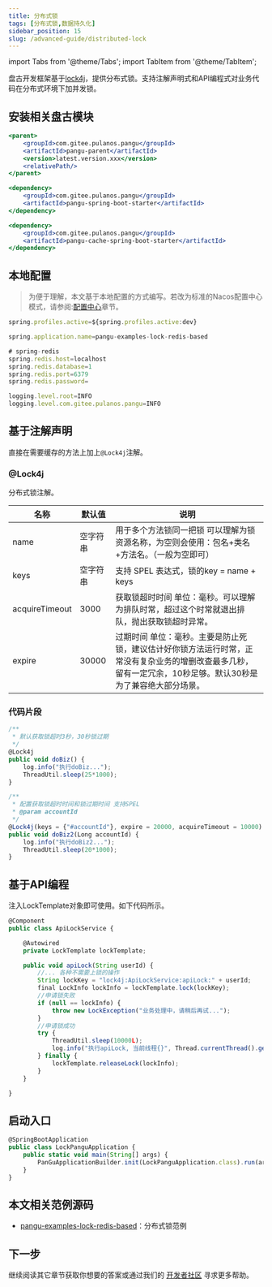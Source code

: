 ```yaml
---
title: 分布式锁
tags: [分布式锁,数据持久化]
sidebar_position: 15
slug: /advanced-guide/distributed-lock
---
```

<head>
  <title>盘古开发框架 | 分布式锁 | lock4j</title>
  <meta name="keywords" content="盘古开发框架 | 分布式锁 | lock4j" />
  <meta name="description" content="「盘古开发框架」是完全独立于 Spring Cloud 生态的一套轻量灵活、成熟可靠的工业级分布式微服务开发和治理框架（兼容垂直单体分层架构)。它基于 Apache-2.0 协议开源发布，且是免费的。我们希望不仅是开源的受益者，也能成为开源的贡献者，与开源社区一起「共建共享开源生态」。" />
</head>

import Tabs from '@theme/Tabs';
import TabItem from '@theme/TabItem';

盘古开发框架基于[lock4j](https://gitee.com/baomidou/lock4j)，提供分布式锁。支持注解声明式和API编程式对业务代码在分布式环境下加并发锁。

## 安装相关盘古模块

<Tabs>
<TabItem value="parent" label="盘古Parent">

```jsx
<parent>
	<groupId>com.gitee.pulanos.pangu</groupId>
	<artifactId>pangu-parent</artifactId>
	<version>latest.version.xxx</version>
	<relativePath/>
</parent>
```
</TabItem>
<TabItem value="dependency1" label="基础模块">

```jsx
<dependency>
    <groupId>com.gitee.pulanos.pangu</groupId>
    <artifactId>pangu-spring-boot-starter</artifactId>
</dependency>
```
</TabItem>
<TabItem value="dependency2" label="缓存模块">

```jsx
<dependency>
	<groupId>com.gitee.pulanos.pangu</groupId>
	<artifactId>pangu-cache-spring-boot-starter</artifactId>
</dependency>
```
</TabItem>
</Tabs>

## 本地配置

> 为便于理解，本文基于本地配置的方式编写。若改为标准的Nacos配置中心模式，请参阅:[配置中心](/docs/advanced-guide/nacos-config-center)章节。

<Tabs defaultValue="application-dev">
<TabItem value="application" label="application.properties">

```jsx
spring.profiles.active=${spring.profiles.active:dev}
```
</TabItem>
<TabItem value="application-dev" label="application-dev.properties">

```jsx
spring.application.name=pangu-examples-lock-redis-based

# spring-redis
spring.redis.host=localhost
spring.redis.database=1
spring.redis.port=6379
spring.redis.password=

logging.level.root=INFO
logging.level.com.gitee.pulanos.pangu=INFO
```
</TabItem>
</Tabs>

## 基于注解声明
直接在需要缓存的方法上加上`@Lock4j`注解。

### @Lock4j
分布式锁注解。

名称 | 默认值 | 说明
--- | --- | ---
name | 空字符串 | 用于多个方法锁同一把锁 可以理解为锁资源名称，为空则会使用：包名+类名+方法名。（一般为空即可）
keys | 空字符串 | 支持 SPEL 表达式，锁的key = name + keys
acquireTimeout | 3000 | 获取锁超时时间 单位：毫秒。可以理解为排队时常，超过这个时常就退出排队，抛出获取锁超时异常。
expire | 30000 | 过期时间 单位：毫秒。主要是防止死锁，建议估计好你锁方法运行时常，正常没有复杂业务的增删改查最多几秒，留有一定冗余，10秒足够。默认30秒是为了兼容绝大部分场景。

### 代码片段
```jsx
/**
 * 默认获取锁超时3秒，30秒锁过期
 */
@Lock4j
public void doBiz() {
	log.info("执行doBiz...");
	ThreadUtil.sleep(25*1000);
}

/**
 * 配置获取锁超时时间和锁过期时间 支持SPEL
 * @param accountId
 */
@Lock4j(keys = {"#accountId"}, expire = 20000, acquireTimeout = 10000)
public void doBiz2(Long accountId) {
	log.info("执行doBiz2...");
	ThreadUtil.sleep(20*1000);
}
```

## 基于API编程
注入LockTemplate对象即可使用。如下代码所示。

```jsx
@Component
public class ApiLockService {

    @Autowired
    private LockTemplate lockTemplate;

    public void apiLock(String userId) {
        //... 各种不需要上锁的操作
        String lockKey = "lock4j:ApiLockService:apiLock:" + userId;
        final LockInfo lockInfo = lockTemplate.lock(lockKey);
        //申请锁失败
        if (null == lockInfo) {
            throw new LockException("业务处理中，请稍后再试...");
        }
        //申请锁成功
        try {
            ThreadUtil.sleep(10000L);
            log.info("执行apiLock, 当前线程{}", Thread.currentThread().getName());
        } finally {
            lockTemplate.releaseLock(lockInfo);
        }
    }

}
```

## 启动入口

```jsx
@SpringBootApplication
public class LockPanguApplication {
	public static void main(String[] args) {
		PanGuApplicationBuilder.init(LockPanguApplication.class).run(args);
	}
}
```

## 本文相关范例源码
- [pangu-examples-lock-redis-based](https://gitee.com/pulanos/pangu-framework/tree/master/pangu-examples/pangu-examples-lock-redis-based)：分布式锁范例

## 下一步
继续阅读其它章节获取你想要的答案或通过我们的 [开发者社区](/docs/community) 寻求更多帮助。

